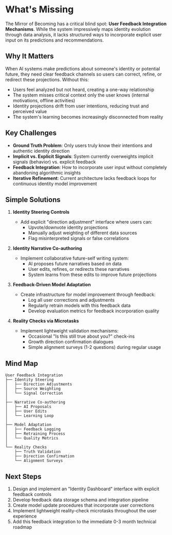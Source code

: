 # What's Missing

The Mirror of Becoming has a critical blind spot: **User Feedback Integration Mechanisms**. While the system impressively maps identity evolution through data analysis, it lacks structured ways to incorporate explicit user input on its predictions and recommendations.

## Why It Matters

When AI systems make predictions about someone's identity or potential future, they need clear feedback channels so users can correct, refine, or redirect these projections. Without this:

- Users feel analyzed but not heard, creating a one-way relationship
- The system misses critical context only the user knows (internal motivations, offline activities)
- Identity projections drift from user intentions, reducing trust and perceived value
- The system's learning becomes increasingly disconnected from reality

## Key Challenges

- **Ground Truth Problem**: Only users truly know their intentions and authentic identity direction
- **Implicit vs. Explicit Signals**: System currently overweights implicit signals (behavior) vs. explicit feedback
- **Feedback Integration**: How to incorporate user input without completely abandoning algorithmic insights
- **Iterative Refinement**: Current architecture lacks feedback loops for continuous identity model improvement

## Simple Solutions

1. **Identity Steering Controls**
   - Add explicit "direction adjustment" interface where users can:
     - Upvote/downvote identity projections
     - Manually adjust weighting of different data sources
     - Flag misinterpreted signals or false correlations

2. **Identity Narrative Co-authoring**
   - Implement collaborative future-self writing system:
     - AI proposes future narratives based on data
     - User edits, refines, or redirects these narratives
     - System learns from these edits to improve future projections

3. **Feedback-Driven Model Adaptation**
   - Create infrastructure for model improvement through feedback:
     - Log all user corrections and adjustments
     - Regularly retrain models with this feedback data
     - Develop evaluation metrics for feedback incorporation quality

4. **Reality Checks via Microtasks**
   - Implement lightweight validation mechanisms:
     - Occasional "Is this still true about you?" check-ins
     - Growth direction confirmation dialogues
     - Simple alignment surveys (1-2 questions) during regular usage

## Mind Map

```
User Feedback Integration
├── Identity Steering
│   ├── Direction Adjustments
│   ├── Source Weighting
│   └── Signal Correction
│
├── Narrative Co-authoring
│   ├── AI Proposals
│   ├── User Edits
│   └── Learning Loop
│
├── Model Adaptation
│   ├── Feedback Logging
│   ├── Retraining Process
│   └── Quality Metrics
│
└── Reality Checks
    ├── Truth Validation
    ├── Direction Confirmation
    └── Alignment Surveys
```

## Next Steps

1. Design and implement an "Identity Dashboard" interface with explicit feedback controls
2. Develop feedback data storage schema and integration pipeline
3. Create model update procedures that incorporate user corrections
4. Implement lightweight reality-check microtasks throughout the user experience
5. Add this feedback integration to the immediate 0-3 month technical roadmap 